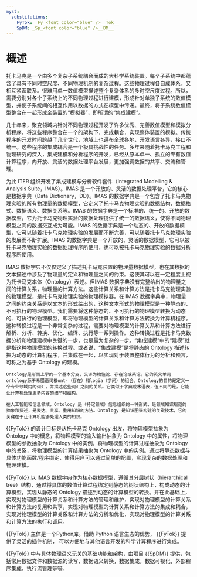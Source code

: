 ```yaml
---
myst:
  substitutions:
    FyTok: _Fy_<font color="blue" />__Tok__
    SpDM: _Sp_<font color="blue" />__DM__
---
```


# 概述

托卡马克是一个由多个复杂子系统耦合而成的大科学系统装置。每个子系统中都蕴含了具有不同时空尺度、不同物理机制的复杂过程。这些物理过程各自成体系，又相互紧密联系。很难用单一数值模型描述整个复杂体系的多时空尺度过程。所以，需要分别对各个子系统上的不同物理过程进行建模，形成针对单独子系统的数值模型，并使子系统间的相互作用以数据的方式在模型中传递。最终，将子系统数值模型整合在一起形成全装置的“模拟器”，即所谓的“集成建模”。

几十年来，聚变领域内针对不同物理过程开发了许多优秀、完善数值模型和模拟分析程序。将这些程序整合在一个的架构下，完成耦合，实现整体装置的模拟。传统程序的开发时间跨越了几个世代，地域上也遍布全球各地，开发语言各异，接口不统一。这些程序的集成耦合是一个极具挑战性的任务。多年来随着托卡马克工程和物理研究的深入，集成建模和分析程序的开发，已经从原本单一、孤立的专有数值计算程序，向开放、灵活的数据处理平台发展，更加强调数据的共享、交流和管理。

为此 ITER 组织开发了集成建模与分析软件套件（Integrated Modelling & Analysis Suite，IMAS）。IMAS 是一个开放的、灵活的数据处理平台，它的核心是数据字典（Data Dictionary，DD）。IMAS 的数据字典是一个包含了托卡马克物理实验的所有物理量的数据模型，它定义了托卡马克物理实验的数据结构、数据格式、数据语义、数据关系等。IMAS 的数据字典是一个标准的、统一的、开放的数据模型，它为托卡马克物理实验的数据处理提供了统一的数据语义，使得不同物理模型之间的数据交互成为可能。IMAS 的数据字典是一个动态的、开放的数据模型，它可以随着托卡马克物理实验的发展而不断完善，可以随着托卡马克物理实验的发展而不断扩展。IMAS 的数据字典是一个开放的、灵活的数据模型，它可以被托卡马克物理实验的数据处理程序所使用，也可以被托卡马克物理实验的数据分析程序所使用。

IMAS 数据字典不仅仅定义了描述托卡马克装置的物理量数据模型，也在其数据的文本描述中涉及了物理量的定义和物理量之间的约束。这使其可以在一定程度上视为托卡马克本体（Ontology）表述。但IMAS 数据字典没有完整给出的物理量之间的计算关系，物理量的计算方法。这些计算关系和计算方法是托卡马克物理实验的物理模型，是托卡马克物理实验的物理模拟器。在 IMAS 数据字典中，物理量之间的约束关系是以文本的形式给出的，这种文本形式的物理模型是一种静态的、不可执行的物理模型。我们需要将这种静态的、不可执行的物理模型转换为动态的、可执行的物理模型，即将物理模型的计算关系和计算方法转换为计算机程序。这种转换过程是一个非常复杂的过程，需要对物理模型的计算关系和计算方法进行解析、分析、转换、优化、编译、执行等一系列操作。这种转换过程是托卡马克数据分析和物理建模中关键的一步，也是最为复杂的一步。“集成建模”中的“建模”就是指这种物理模型的转换过程。或者说，“集成建模”是将静态的 Ontology 描述转换为动态的计算机程序，并集成在一起，以实现对于装置整体行为的分析和预言，可称之为基于 Ontology 的建模。

```{tip}
Ontology是形而上学的一个基本分支，又译为物性论、存在论或系论。它的英文单词ontology源于希腊语词根ont-（存在）和logia（学问）的组合。Ontology的目的是定义一个专业领域内的词汇，并描述这些词汇之间的关系。它类似于字典或术语表，但不同的是，它能让计算机处理更多内容的细节和结构。

在人工智能和信息领域，Ontology 是（特定领域）信息组织的一种形式，是领域知识规范的抽象和描述，是表达、共享、重用知识的方法。Ontology 是知识图谱构建的关键技术，它的关键在于让计算机能够处理人类的知识。
```

{{FyTok}} 的设计目标是从托卡马克 Ontology 出发，将物理模型抽象为 Ontology 中的概念，将物理模型的输入输出抽象为 Ontology 中的属性，将物理模型的参数抽象为 Ontology 中的实例，将物理模型的计算过程抽象为 Ontology 中的关系，将物理模型的计算结果抽象为 Ontology 中的实例。通过将静态数据与具体功能函数/程序绑定，使得用户可以通过简单的配置，实现复杂的数据处理和物理建模。

{{FyTok}} 以 IMAS 数据字典作为核心数据模型，遵循其分层树状（hierarchical tree）结构，通过将具体的数值计算过程绑定到静态的树状结构上，构成动态的计算模型，实现从静态的 Ontology 描述到动态的计算模型的转换。并在此基础上，实现对物理模型的计算关系和计算方法的管理和维护，实现对物理模型的计算关系和计算方法的复用和共享，实现对物理模型的计算关系和计算方法的集成和耦合，实现对物理模型的计算关系和计算方法的分析和优化，实现对物理模型的计算关系和计算方法的执行和调用。


{{FyTok}} 主体是一个Python库。借助 Python 语言生态的优势， {{FyTok}} 提供了灵活的插件机制， 可以方便地与其他语言开发的科学计算程序进行集成。

{{FyTok}} 中与具体物理语义无关的基础功能和架构，由项目 {{SpDM}} 提供，包括常用数据文件和数据源的读写，数据语义转换，数据集成，数据可视化，外部程序集成，执行流管理等等。 